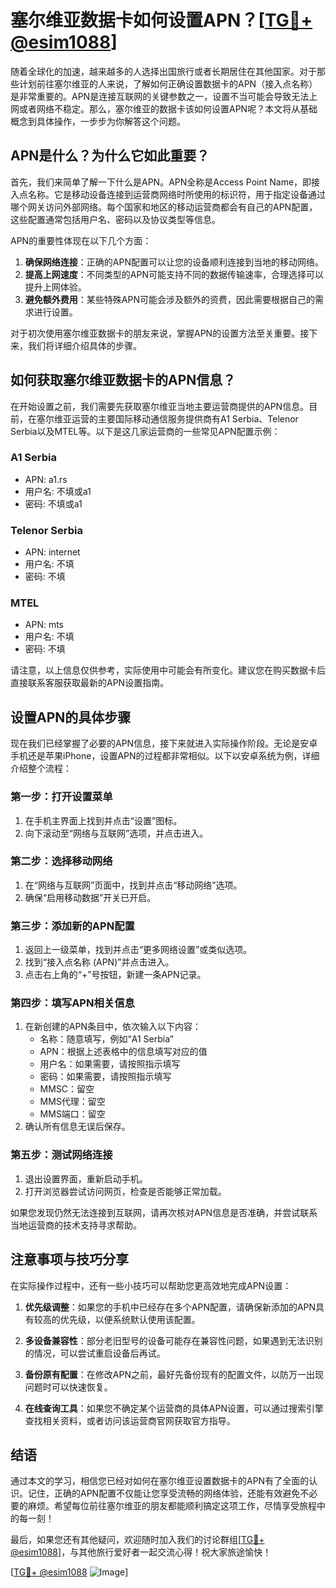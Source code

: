# 塞尔维亚数据卡如何设置APN？[[TG💪+ @esim1088](https://t.me/s/esim1088)]

随着全球化的加速，越来越多的人选择出国旅行或者长期居住在其他国家。对于那些计划前往塞尔维亚的人来说，了解如何正确设置数据卡的APN（接入点名称）是非常重要的。APN是连接互联网的关键参数之一，设置不当可能会导致无法上网或者网络不稳定。那么，塞尔维亚的数据卡该如何设置APN呢？本文将从基础概念到具体操作，一步步为你解答这个问题。

## APN是什么？为什么它如此重要？

首先，我们来简单了解一下什么是APN。APN全称是Access Point Name，即接入点名称。它是移动设备连接到运营商网络时所使用的标识符，用于指定设备通过哪个网关访问外部网络。每个国家和地区的移动运营商都会有自己的APN配置，这些配置通常包括用户名、密码以及协议类型等信息。

APN的重要性体现在以下几个方面：

1. **确保网络连接**：正确的APN配置可以让您的设备顺利连接到当地的移动网络。
2. **提高上网速度**：不同类型的APN可能支持不同的数据传输速率，合理选择可以提升上网体验。
3. **避免额外费用**：某些特殊APN可能会涉及额外的资费，因此需要根据自己的需求进行设置。

对于初次使用塞尔维亚数据卡的朋友来说，掌握APN的设置方法至关重要。接下来，我们将详细介绍具体的步骤。

## 如何获取塞尔维亚数据卡的APN信息？

在开始设置之前，我们需要先获取塞尔维亚当地主要运营商提供的APN信息。目前，在塞尔维亚运营的主要国际移动通信服务提供商有A1 Serbia、Telenor Serbia以及MTEL等。以下是这几家运营商的一些常见APN配置示例：

### A1 Serbia
- APN: a1.rs
- 用户名: 不填或a1
- 密码: 不填或a1

### Telenor Serbia
- APN: internet
- 用户名: 不填
- 密码: 不填

### MTEL
- APN: mts
- 用户名: 不填
- 密码: 不填

请注意，以上信息仅供参考，实际使用中可能会有所变化。建议您在购买数据卡后直接联系客服获取最新的APN设置指南。

## 设置APN的具体步骤

现在我们已经掌握了必要的APN信息，接下来就进入实际操作阶段。无论是安卓手机还是苹果iPhone，设置APN的过程都非常相似。以下以安卓系统为例，详细介绍整个流程：

### 第一步：打开设置菜单
1. 在手机主界面上找到并点击“设置”图标。
2. 向下滚动至“网络与互联网”选项，并点击进入。

### 第二步：选择移动网络
1. 在“网络与互联网”页面中，找到并点击“移动网络”选项。
2. 确保“启用移动数据”开关已开启。

### 第三步：添加新的APN配置
1. 返回上一级菜单，找到并点击“更多网络设置”或类似选项。
2. 找到“接入点名称 (APN)”并点击进入。
3. 点击右上角的“+”号按钮，新建一条APN记录。

### 第四步：填写APN相关信息
1. 在新创建的APN条目中，依次输入以下内容：
   - 名称：随意填写，例如“A1 Serbia”
   - APN：根据上述表格中的信息填写对应的值
   - 用户名：如果需要，请按照指示填写
   - 密码：如果需要，请按照指示填写
   - MMSC：留空
   - MMS代理：留空
   - MMS端口：留空
2. 确认所有信息无误后保存。

### 第五步：测试网络连接
1. 退出设置界面，重新启动手机。
2. 打开浏览器尝试访问网页，检查是否能够正常加载。

如果您发现仍然无法连接到互联网，请再次核对APN信息是否准确，并尝试联系当地运营商的技术支持寻求帮助。

## 注意事项与技巧分享

在实际操作过程中，还有一些小技巧可以帮助您更高效地完成APN设置：

1. **优先级调整**：如果您的手机中已经存在多个APN配置，请确保新添加的APN具有较高的优先级，以便系统默认使用该配置。
   
2. **多设备兼容性**：部分老旧型号的设备可能存在兼容性问题，如果遇到无法识别的情况，可以尝试重启设备后再试。

3. **备份原有配置**：在修改APN之前，最好先备份现有的配置文件，以防万一出现问题时可以快速恢复。

4. **在线查询工具**：如果您不确定某个运营商的具体APN设置，可以通过搜索引擎查找相关资料，或者访问该运营商官网获取官方指导。

## 结语

通过本文的学习，相信您已经对如何在塞尔维亚设置数据卡的APN有了全面的认识。记住，正确的APN配置不仅能让您享受流畅的网络体验，还能有效避免不必要的麻烦。希望每位前往塞尔维亚的朋友都能顺利搞定这项工作，尽情享受旅程中的每一刻！

最后，如果您还有其他疑问，欢迎随时加入我们的讨论群组[[TG💪+ @esim1088](https://t.me/s/esim1088)]，与其他旅行爱好者一起交流心得！祝大家旅途愉快！

[[TG💪+ @esim1088](https://t.me/s/esim1088) ![Image](https://i.postimg.cc/4NQfJmqS/Snipaste-2025-05-13-00-14-12.png)]